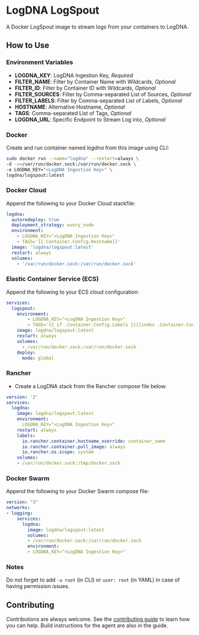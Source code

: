 # LogDNA LogSpout

A Docker LogSpout image to stream logs from your containers to LogDNA.

## How to Use

### Environment Variables
* __LOGDNA_KEY__: LogDNA Ingestion Key, *Required*
* __FILTER_NAME__: Filter by Container Name with Wildcards, *Optional*
* __FILTER_ID__: Filter by Container ID with Wildcards, *Optional*
* __FILTER_SOURCES__: Filter by Comma-separated List of Sources, *Optional*
* __FILTER_LABELS__: Filter by Comma-separated List of Labels, *Optional*
* __HOSTNAME__: Alternative Hostname, *Optional*
* __TAGS__: Comma-separated List of Tags, *Optional*
* __LOGDNA_URL__: Specific Endpoint to Stream Log into, *Optional*

### Docker

Create and run container named *logdna* from this image using CLI:
```bash
sudo docker run --name="logdna" --restart=always \
-d -v=/var/run/docker.sock:/var/run/docker.sock \
-e LOGDNA_KEY="<LogDNA Ingestion Key>" \
logdna/logspout:latest
```

### Docker Cloud

Append the following to your Docker Cloud stackfile:
```yaml
logdna:
  autoredeploy: true
  deployment_strategy: every_node
  environment:
    - LOGDNA_KEY="<LogDNA Ingestion Key>"
    - TAGS='{{.Container.Config.Hostname}}'
  image: 'logdna/logspout:latest'
  restart: always
  volumes:
    - '/var/run/docker.sock:/var/run/docker.sock'
```

### Elastic Container Service (ECS)

Append the following to your ECS cloud configuration:
```yaml
services:
  logspout:
    environment:
        - LOGDNA_KEY="<LogDNA Ingestion Key>"
        - TAGS='{{ if .Container.Config.Labels }}{{index .Container.Config.Labels "com.amazonaws.ecs.task-definition-family"}}:{{index .Container.Config.Labels "com.amazonaws.ecs.container-name"}}{{ else }}{{.ContainerName}}{{ end }}'
    image: logdna/logspout:latest
    restart: always
    volumes:
      - /var/run/docker.sock:/var/run/docker.sock
    deploy:
      mode: global
```

### Rancher

* Create a LogDNA stack from the Rancher compose file below:
```yaml
version: '2'
services:
  logdna:
    image: logdna/logspout:latest
    environment:
      LOGDNA_KEY="<LogDNA Ingestion Key>"
    restart: always
    labels:
      io.rancher.container.hostname_override: container_name
      io.rancher.container.pull_image: always
      io.rancher.os.scope: system
    volumes:
    - /var/run/docker.sock:/tmp/docker.sock
```

### Docker Swarm

Append the following to your Docker Swarm compose file:
```yaml
version: "3"
networks:
- logging:
    services:
      logdna:
        image: logdna/logspout:latest
        volumes:
        - /var/run/docker.sock:/var/run/docker.sock
        environment:
        - LOGDNA_KEY="<LogDNA Ingestion Key>"
```

### Notes

Do not forget to add `-u root` (in CLI) or `user: root` (in YAML) in case of having permission issues.

## Contributing

Contributions are always welcome. See the [contributing guide](/CONTRIBUTING.md) to learn how you can help. Build instructions for the agent are also in the guide.
